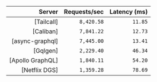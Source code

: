 <!-- PERFORMANCE_RESULTS_START -->

| Server | Requests/sec | Latency (ms) |
|--------:|--------------:|--------------:|
| [Tailcall] | `8,420.58` | `11.85` |
| [Caliban] | `7,841.22` | `12.73` |
| [async-graphql] | `7,445.00` | `13.41` |
| [Gqlgen] | `2,229.40` | `46.34` |
| [Apollo GraphQL] | `1,840.11` | `54.20` |
| [Netflix DGS] | `1,359.28` | `78.69` |

<!-- PERFORMANCE_RESULTS_END -->
